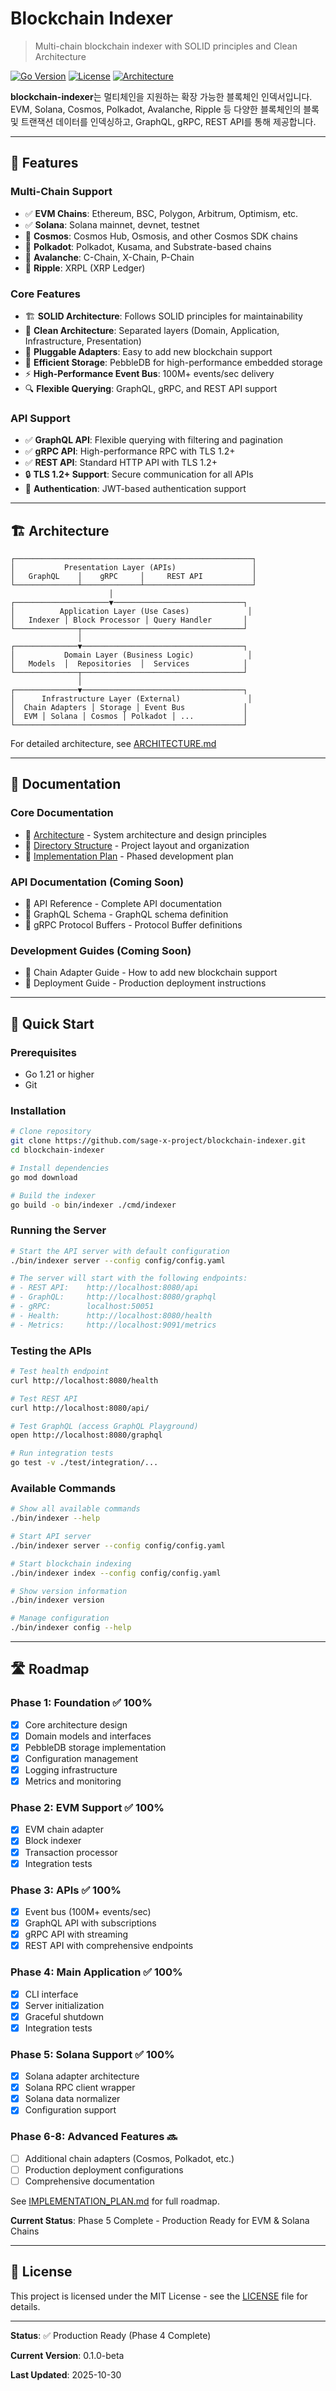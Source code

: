 # Blockchain Indexer

> Multi-chain blockchain indexer with SOLID principles and Clean Architecture

[![Go Version](https://img.shields.io/badge/Go-1.21+-00ADD8?style=flat&logo=go)](https://golang.org)
[![License](https://img.shields.io/badge/License-MIT-blue.svg)](LICENSE)
[![Architecture](https://img.shields.io/badge/Architecture-Clean-success)](docs/ARCHITECTURE.md)

**blockchain-indexer**는 멀티체인을 지원하는 확장 가능한 블록체인 인덱서입니다. EVM, Solana, Cosmos, Polkadot, Avalanche, Ripple 등 다양한 블록체인의 블록 및 트랜잭션 데이터를 인덱싱하고, GraphQL, gRPC, REST API를 통해 제공합니다.

---

## 🎯 Features

### Multi-Chain Support
- ✅ **EVM Chains**: Ethereum, BSC, Polygon, Arbitrum, Optimism, etc.
- ✅ **Solana**: Solana mainnet, devnet, testnet
- 🚧 **Cosmos**: Cosmos Hub, Osmosis, and other Cosmos SDK chains
- 🚧 **Polkadot**: Polkadot, Kusama, and Substrate-based chains
- 🚧 **Avalanche**: C-Chain, X-Chain, P-Chain
- 🚧 **Ripple**: XRPL (XRP Ledger)

### Core Features
- 🏗️ **SOLID Architecture**: Follows SOLID principles for maintainability
- 🧩 **Clean Architecture**: Separated layers (Domain, Application, Infrastructure, Presentation)
- 🔌 **Pluggable Adapters**: Easy to add new blockchain support
- 💾 **Efficient Storage**: PebbleDB for high-performance embedded storage
- ⚡ **High-Performance Event Bus**: 100M+ events/sec delivery
- 🔍 **Flexible Querying**: GraphQL, gRPC, and REST API support

### API Support
- ✅ **GraphQL API**: Flexible querying with filtering and pagination
- ✅ **gRPC API**: High-performance RPC with TLS 1.2+
- ✅ **REST API**: Standard HTTP API with TLS 1.2+
- 🔒 **TLS 1.2+ Support**: Secure communication for all APIs
- 🔑 **Authentication**: JWT-based authentication support

---

## 🏗️ Architecture

```
┌─────────────────────────────────────────────────────┐
│           Presentation Layer (APIs)                 │
│   GraphQL    │    gRPC     │     REST API           │
└──────────────┴─────────────┴────────────────────────┘
                      │
┌─────────────────────▼─────────────────────────────┐
│          Application Layer (Use Cases)             │
│   Indexer │ Block Processor │ Query Handler       │
└──────────────┬────────────────────────────────────┘
               │
┌──────────────▼────────────────────────────────────┐
│           Domain Layer (Business Logic)            │
│   Models  │  Repositories  │  Services            │
└──────────────┬────────────────────────────────────┘
               │
┌──────────────▼────────────────────────────────────┐
│      Infrastructure Layer (External)               │
│  Chain Adapters │ Storage │ Event Bus             │
│  EVM │ Solana │ Cosmos │ Polkadot │ ...           │
└───────────────────────────────────────────────────┘
```

For detailed architecture, see [ARCHITECTURE.md](docs/ARCHITECTURE.md)

---

## 📖 Documentation

### Core Documentation
- 📄 [Architecture](docs/ARCHITECTURE.md) - System architecture and design principles
- 📄 [Directory Structure](docs/DIRECTORY_STRUCTURE.md) - Project layout and organization
- 📄 [Implementation Plan](docs/IMPLEMENTATION_PLAN.md) - Phased development plan

### API Documentation (Coming Soon)
- 📄 API Reference - Complete API documentation
- 📄 GraphQL Schema - GraphQL schema definition
- 📄 gRPC Protocol Buffers - Protocol Buffer definitions

### Development Guides (Coming Soon)
- 📄 Chain Adapter Guide - How to add new blockchain support
- 📄 Deployment Guide - Production deployment instructions

---

## 🚀 Quick Start

### Prerequisites
- Go 1.21 or higher
- Git

### Installation

```bash
# Clone repository
git clone https://github.com/sage-x-project/blockchain-indexer.git
cd blockchain-indexer

# Install dependencies
go mod download

# Build the indexer
go build -o bin/indexer ./cmd/indexer
```

### Running the Server

```bash
# Start the API server with default configuration
./bin/indexer server --config config/config.yaml

# The server will start with the following endpoints:
# - REST API:    http://localhost:8080/api
# - GraphQL:     http://localhost:8080/graphql
# - gRPC:        localhost:50051
# - Health:      http://localhost:8080/health
# - Metrics:     http://localhost:9091/metrics
```

### Testing the APIs

```bash
# Test health endpoint
curl http://localhost:8080/health

# Test REST API
curl http://localhost:8080/api/

# Test GraphQL (access GraphQL Playground)
open http://localhost:8080/graphql

# Run integration tests
go test -v ./test/integration/...
```

### Available Commands

```bash
# Show all available commands
./bin/indexer --help

# Start API server
./bin/indexer server --config config/config.yaml

# Start blockchain indexing
./bin/indexer index --config config/config.yaml

# Show version information
./bin/indexer version

# Manage configuration
./bin/indexer config --help
```

---

## 🛣️ Roadmap

### Phase 1: Foundation ✅ 100%
- [x] Core architecture design
- [x] Domain models and interfaces
- [x] PebbleDB storage implementation
- [x] Configuration management
- [x] Logging infrastructure
- [x] Metrics and monitoring

### Phase 2: EVM Support ✅ 100%
- [x] EVM chain adapter
- [x] Block indexer
- [x] Transaction processor
- [x] Integration tests

### Phase 3: APIs ✅ 100%
- [x] Event bus (100M+ events/sec)
- [x] GraphQL API with subscriptions
- [x] gRPC API with streaming
- [x] REST API with comprehensive endpoints

### Phase 4: Main Application ✅ 100%
- [x] CLI interface
- [x] Server initialization
- [x] Graceful shutdown
- [x] Integration tests

### Phase 5: Solana Support ✅ 100%
- [x] Solana adapter architecture
- [x] Solana RPC client wrapper
- [x] Solana data normalizer
- [x] Configuration support

### Phase 6-8: Advanced Features 🔜
- [ ] Additional chain adapters (Cosmos, Polkadot, etc.)
- [ ] Production deployment configurations
- [ ] Comprehensive documentation

See [IMPLEMENTATION_PLAN.md](docs/IMPLEMENTATION_PLAN.md) for full roadmap.

**Current Status**: Phase 5 Complete - Production Ready for EVM & Solana Chains

---

## 📝 License

This project is licensed under the MIT License - see the [LICENSE](LICENSE) file for details.

---

**Status**: ✅ Production Ready (Phase 4 Complete)

**Current Version**: 0.1.0-beta

**Last Updated**: 2025-10-30